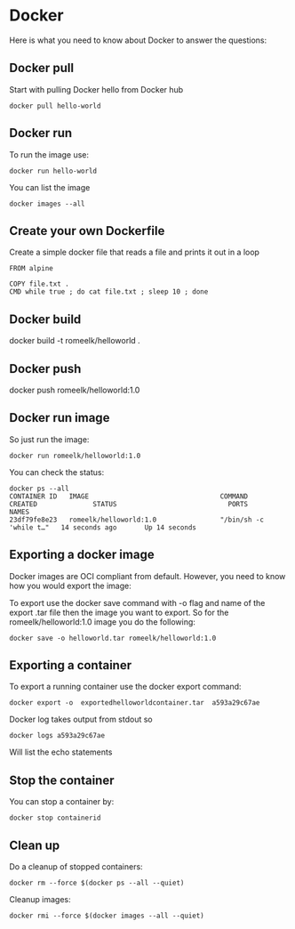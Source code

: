 # Docker

Here is what you need to know about Docker to answer the questions:

## Docker pull
Start with pulling Docker hello from Docker hub

```
docker pull hello-world
```

## Docker run
To run the image use:
```
docker run hello-world
```

You can list the image
```
docker images --all
```

## Create your own Dockerfile

Create a simple docker file that reads a file and prints it out in a loop
```
FROM alpine

COPY file.txt .
CMD while true ; do cat file.txt ; sleep 10 ; done
```

## Docker build 
docker build -t romeelk/helloworld . 

## Docker push
docker push  romeelk/helloworld:1.0  

## Docker run image 
So just run the image:

```
docker run romeelk/helloworld:1.0
```

You can check the status:

```
docker ps --all
CONTAINER ID   IMAGE                                 COMMAND                  CREATED              STATUS                            PORTS                                                                                                                                  NAMES
23df79fe8e23   romeelk/helloworld:1.0                "/bin/sh -c 'while t…"   14 seconds ago       Up 14 seconds         
```
## Exporting a docker image

Docker images are OCI compliant from default. However, you need to know how you would export the image:

To export use the docker save command with -o flag and name of the export .tar file then the image you want to export.
So for the romeelk/helloworld:1.0 image you do the following:
```
docker save -o helloworld.tar romeelk/helloworld:1.0  
```
## Exporting a container

To export a running container use the docker export command:

```
docker export -o  exportedhelloworldcontainer.tar  a593a29c67ae
```

Docker log takes output from stdout so
```
docker logs a593a29c67ae
```
Will list the echo statements

## Stop the container

You can stop a container by:
```
docker stop containerid
```

## Clean up

Do a cleanup of stopped containers:

```
docker rm --force $(docker ps --all --quiet)
```
Cleanup images:

```
docker rmi --force $(docker images --all --quiet)
```
